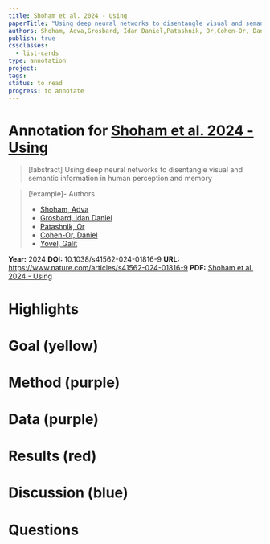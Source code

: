 ```yaml
---
title: Shoham et al. 2024 - Using
paperTitle: "Using deep neural networks to disentangle visual and semantic information in human perception and memory"
authors: Shoham, Adva,Grosbard, Idan Daniel,Patashnik, Or,Cohen-Or, Daniel,Yovel, Galit
publish: true
cssclasses:
  - list-cards
type: annotation
project:
tags:
status: to read
progress: to annotate
---
```

# Annotation for [Shoham et al. 2024 - Using](Papers/References/Shoham%20et%20al.%202024%20-%20Using)

> [!abstract] Using deep neural networks to disentangle visual and semantic information in human perception and memory

> [!example]- Authors
> - [Shoham, Adva](Shoham%2C%20Adva)
> - [Grosbard, Idan Daniel](Grosbard%2C%20Idan%20Daniel)
> - [Patashnik, Or](Patashnik%2C%20Or)
> - [Cohen-Or, Daniel](Cohen-Or%2C%20Daniel)
> - [Yovel, Galit](Yovel%2C%20Galit)

**Year:** 2024
**DOI:** 10.1038/s41562-024-01816-9
**URL:** https://www.nature.com/articles/s41562-024-01816-9
**PDF:** [Shoham et al. 2024 - Using](Papers/PDFs/Shoham%20et%20al.%202024%20-%20Using%20deep%20neural%20networks%20to%20disentangle%20visual%20and%20semantic%20information%20in%20human%20perception%20and%20memory.pdf)

# Highlights


# Goal (yellow)


# Method (purple)


# Data (purple)


# Results (red)


# Discussion (blue)


# Questions

